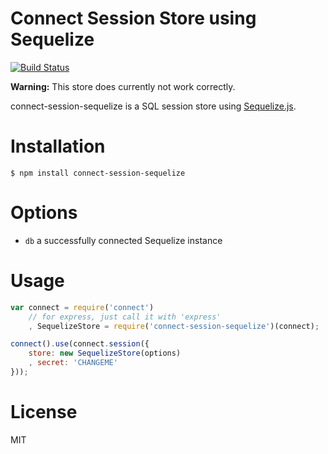 # Connect Session Store using Sequelize
[![Build Status](https://travis-ci.org/mweibel/connect-session-sequelize.png)](https://travis-ci.org/mweibel/connect-session-sequelize)

**Warning:** This store does currently not work correctly.

connect-session-sequelize is a SQL session store using [Sequelize.js](http://sequelizejs.com).

# Installation

```
$ npm install connect-session-sequelize
```

# Options

* `db` a successfully connected Sequelize instance

# Usage

```javascript
var connect = require('connect')
	// for express, just call it with 'express'
	, SequelizeStore = require('connect-session-sequelize')(connect);

connect().use(connect.session({
	store: new SequelizeStore(options)
	, secret: 'CHANGEME'
}));
```

# License

MIT

